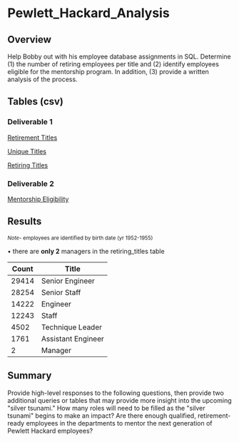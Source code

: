 # Pewlett_Hackard_Analysis
## Overview

Help Bobby out with his employee database assignments in SQL.  Determine (1) the number of retiring employees per title and (2) identify employees eligible for the mentorship program.  In addition, (3) provide a written analysis of the process.

## Tables (csv)
### Deliverable 1

[Retirement Titles](https://github.com/jzebker/Pewlett_Hackard_Analysis/blob/main/Data/retirement_titles.csv)

[Unique Titles](https://github.com/jzebker/Pewlett_Hackard_Analysis/blob/main/Data/unique_titles.csv)

[Retiring Titles](https://github.com/jzebker/Pewlett_Hackard_Analysis/blob/main/Data/retiring_titles.csv)

### Deliverable 2

[Mentorship Eligibility](https://github.com/jzebker/Pewlett_Hackard_Analysis/blob/main/Data/mentorship_eligibility.csv)

## Results
<sup>*Note*- employees are identified by birth date (yr 1952-1955)</sup>

• there are **only 2** managers in the retiring_titles table

<table class="tg">
<thead>
  <tr>
    <th class="tg-0pky">Count</th>
    <th class="tg-0pky">Title</th>
  </tr>
</thead>
<tbody>
  <tr>
    <td class="tg-0pky">29414</td>
    <td class="tg-0pky">Senior Engineer</td>
  </tr>
  <tr>
    <td class="tg-0pky">28254</td>
    <td class="tg-0pky">Senior Staff</td>
  </tr>
  <tr>
    <td class="tg-0pky">14222</td>
    <td class="tg-0pky">Engineer</td>
  </tr>
  <tr>
    <td class="tg-0pky">12243</td>
    <td class="tg-0pky">Staff</td>
  </tr>
  <tr>
    <td class="tg-0pky">4502</td>
    <td class="tg-0pky">Technique Leader</td>
  </tr>
  <tr>
    <td class="tg-0pky">1761</td>
    <td class="tg-0pky">Assistant Engineer</td>
  </tr>
  <tr>
    <td class="tg-0pky">2</td>
    <td class="tg-0pky">Manager</td>
  </tr>
</tbody>
</table>

## Summary
Provide high-level responses to the following questions, then provide two additional queries or tables that may provide more insight into the upcoming "silver tsunami."
How many roles will need to be filled as the "silver tsunami" begins to make an impact?
Are there enough qualified, retirement-ready employees in the departments to mentor the next generation of Pewlett Hackard employees?
